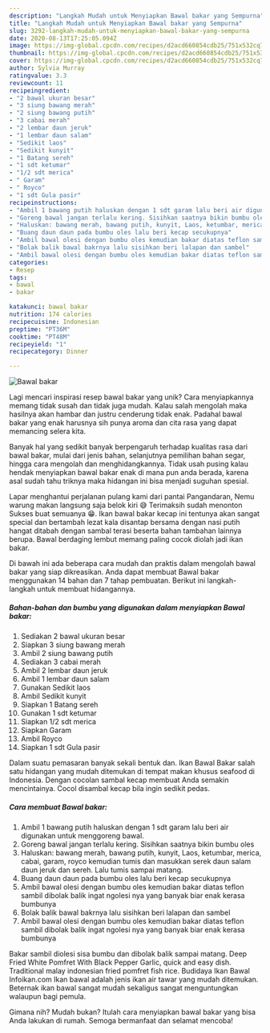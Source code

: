 ```yaml
---
description: "Langkah Mudah untuk Menyiapkan Bawal bakar yang Sempurna"
title: "Langkah Mudah untuk Menyiapkan Bawal bakar yang Sempurna"
slug: 3292-langkah-mudah-untuk-menyiapkan-bawal-bakar-yang-sempurna
date: 2020-08-13T17:25:05.094Z
image: https://img-global.cpcdn.com/recipes/d2acd660854cdb25/751x532cq70/bawal-bakar-foto-resep-utama.jpg
thumbnail: https://img-global.cpcdn.com/recipes/d2acd660854cdb25/751x532cq70/bawal-bakar-foto-resep-utama.jpg
cover: https://img-global.cpcdn.com/recipes/d2acd660854cdb25/751x532cq70/bawal-bakar-foto-resep-utama.jpg
author: Sylvia Murray
ratingvalue: 3.3
reviewcount: 11
recipeingredient:
- "2 bawal ukuran besar"
- "3 siung bawang merah"
- "2 siung bawang putih"
- "3 cabai merah"
- "2 lembar daun jeruk"
- "1 lembar daun salam"
- "Sedikit laos"
- "Sedikit kunyit"
- "1 Batang sereh"
- "1 sdt ketumar"
- "1/2 sdt merica"
- " Garam"
- " Royco"
- "1 sdt Gula pasir"
recipeinstructions:
- "Ambil 1 bawang putih haluskan dengan 1 sdt garam lalu beri air digunakan untuk menggoreng bawal."
- "Goreng bawal jangan terlalu kering. Sisihkan saatnya bikin bumbu oles"
- "Haluskan: bawang merah, bawang putih, kunyit, Laos, ketumbar, merica, cabai, garam, royco kemudian tumis dan masukkan serek daun salam daun jeruk dan sereh. Lalu tumis sampai matang."
- "Buang daun daun pada bumbu oles lalu beri kecap secukupnya"
- "Ambil bawal olesi dengan bumbu oles kemudian bakar diatas teflon sambil dibolak balik ingat ngolesi nya yang banyak biar enak kerasa bumbunya"
- "Bolak balik bawal bakrnya lalu sisihkan beri lalapan dan sambel"
- "Ambil bawal olesi dengan bumbu oles kemudian bakar diatas teflon sambil dibolak balik ingat ngolesi nya yang banyak biar enak kerasa bumbunya"
categories:
- Resep
tags:
- bawal
- bakar

katakunci: bawal bakar 
nutrition: 174 calories
recipecuisine: Indonesian
preptime: "PT36M"
cooktime: "PT48M"
recipeyield: "1"
recipecategory: Dinner

---
```



![Bawal bakar](https://img-global.cpcdn.com/recipes/d2acd660854cdb25/751x532cq70/bawal-bakar-foto-resep-utama.jpg)

Lagi mencari inspirasi resep bawal bakar yang unik? Cara menyiapkannya memang tidak susah dan tidak juga mudah. Kalau salah mengolah maka hasilnya akan hambar dan justru cenderung tidak enak. Padahal bawal bakar yang enak harusnya sih punya aroma dan cita rasa yang dapat memancing selera kita.

Banyak hal yang sedikit banyak berpengaruh terhadap kualitas rasa dari bawal bakar, mulai dari jenis bahan, selanjutnya pemilihan bahan segar, hingga cara mengolah dan menghidangkannya. Tidak usah pusing kalau hendak menyiapkan bawal bakar enak di mana pun anda berada, karena asal sudah tahu triknya maka hidangan ini bisa menjadi suguhan spesial.

Lapar menghantui perjalanan pulang kami dari pantai Pangandaran, Nemu warung makan langsung saja belok kiri 😅 Terimaksih sudah menonton Sukses buat semuanya 😁. Ikan bawal bakar kecap ini tentunya akan sangat special dan bertambah lezat kala disantap bersama dengan nasi putih hangat ditabah dengan sambal terasi beserta bahan tambahan lainnya berupa. Bawal berdaging lembut memang paling cocok diolah jadi ikan bakar.


Di bawah ini ada beberapa cara mudah dan praktis dalam mengolah bawal bakar yang siap dikreasikan. Anda dapat membuat Bawal bakar menggunakan 14 bahan dan 7 tahap pembuatan. Berikut ini langkah-langkah untuk membuat hidangannya.

<!--inarticleads1-->

##### Bahan-bahan dan bumbu yang digunakan dalam menyiapkan Bawal bakar:

1. Sediakan 2 bawal ukuran besar
1. Siapkan 3 siung bawang merah
1. Ambil 2 siung bawang putih
1. Sediakan 3 cabai merah
1. Ambil 2 lembar daun jeruk
1. Ambil 1 lembar daun salam
1. Gunakan Sedikit laos
1. Ambil Sedikit kunyit
1. Siapkan 1 Batang sereh
1. Gunakan 1 sdt ketumar
1. Siapkan 1/2 sdt merica
1. Siapkan  Garam
1. Ambil  Royco
1. Siapkan 1 sdt Gula pasir


Dalam suatu pemasaran banyak sekali bentuk dan. Ikan Bawal Bakar salah satu hidangan yang mudah ditemukan di tempat makan khusus seafood di Indonesia. Dengan cocolan sambal kecap membuat Anda semakin mencintainya. Cocol disambal kecap bila ingin sedikit pedas. 

<!--inarticleads2-->

##### Cara membuat Bawal bakar:

1. Ambil 1 bawang putih haluskan dengan 1 sdt garam lalu beri air digunakan untuk menggoreng bawal.
1. Goreng bawal jangan terlalu kering. Sisihkan saatnya bikin bumbu oles
1. Haluskan: bawang merah, bawang putih, kunyit, Laos, ketumbar, merica, cabai, garam, royco kemudian tumis dan masukkan serek daun salam daun jeruk dan sereh. Lalu tumis sampai matang.
1. Buang daun daun pada bumbu oles lalu beri kecap secukupnya
1. Ambil bawal olesi dengan bumbu oles kemudian bakar diatas teflon sambil dibolak balik ingat ngolesi nya yang banyak biar enak kerasa bumbunya
1. Bolak balik bawal bakrnya lalu sisihkan beri lalapan dan sambel
1. Ambil bawal olesi dengan bumbu oles kemudian bakar diatas teflon sambil dibolak balik ingat ngolesi nya yang banyak biar enak kerasa bumbunya


Bakar sambil diolesi sisa bumbu dan dibolak balik sampai matang. Deep Fried White Pomfret With Black Pepper Garlic, quick and easy dish. Traditional malay indonesian fried pomfret fish rice. Budidaya Ikan Bawal Infoikan.com Ikan bawal adalah jenis ikan air tawar yang mudah ditemukan. Beternak ikan bawal sangat mudah sekaligus sangat menguntungkan walaupun bagi pemula. 

Gimana nih? Mudah bukan? Itulah cara menyiapkan bawal bakar yang bisa Anda lakukan di rumah. Semoga bermanfaat dan selamat mencoba!
